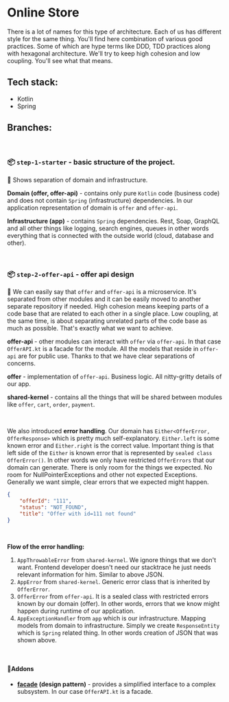 # Online Store 

There is a lot of names for this type of architecture. Each of us has different style for the same thing. You'll find here  combination of various good practices. Some of which are hype terms like DDD, TDD practices along with hexagonal architecture. We'll try to keep high cohesion and low coupling. You'll see what that means.

## Tech stack: 
- Kotlin
- Spring

## Branches:

<br>

### 📦 `step-1-starter` - basic structure of the project. 

📜 Shows separation of domain and infrastructure. 

**Domain (offer, offer-api)** - contains only pure `Kotlin` code (business code) and does not contain `Spring` (infrastructure) dependencies. In our application representation of domain is `offer` and `offer-api`.

**Infrastructure (app)** - contains `Spring` dependencies. Rest, Soap, GraphQL and all other things like logging, search engines, queues in other words everything that is connected with the outside world (cloud, database and other).

<br>

### 📦 `step-2-offer-api` - offer api design

📜 We can easily say that `offer` and `offer-api` is a microservice. It's separated from other modules and it can be easily moved to another separate repository if needed. High cohesion means keeping parts of a code base that are related to each other in a single place. Low coupling, at the same time, is about separating unrelated parts of the code base as much as possible. That's exactly what we want to achieve.

**offer-api** - other modules can interact with `offer` via `offer-api`. In that case `OfferAPI.kt` is a facade for the module. All the models that reside in `offer-api` are for public use. Thanks to that we have clear separations of concerns.

**offer** - implementation of `offer-api`. Business logic. All nitty-gritty details of our app.

**shared-kernel** - contains all the things that will be shared between modules like `offer`, `cart`, `order`, `payment`.

<br>

We also introduced **error handling**. Our domain has `Either<OfferError, OfferResponse>` which is pretty much self-explanatory. `Either.left` is some known error and `Either.right` is the correct value. Important thing is that left side of the `Either` is known error that is represented by `sealed class OfferError()`. In other words we only have restricted `OfferErrors` that our domain can generate. There is only room for the things we expected. No room for NullPointerExceptions and other not expected Exceptions. Generally we want simple, clear errors that we expected might happen. 

```json
{
    "offerId": "111",
    "status": "NOT_FOUND",
    "title": "Offer with id=111 not found"
}
```

<br>

**Flow of the error handling:**

1. `AppThrowableError` from `shared-kernel`. We ignore things that we don't want. Frontend developer doesn't need our stacktrace he just needs relevant information for him. Similar to above JSON.  
2. `AppError` from `shared-kernel`. Generic error class that is inherited by `OfferError`.
3. `OfferError` from `offer-api`. It is a sealed class with restricted errors known by our domain (offer). In other words, errors that we know might happen during runtime of our application.  
4. `AppExceptionHandler` from `app` which is our infrastructure. Mapping models from domain to infrastructure. Simply we create `ResponseEntity` which is `Spring` related thing. In other words creation of JSON that was shown above. 

<br>

#### 🧱Addons
- **[facade](https://github.com/iluwatar/java-design-patterns/tree/master/facade) (design pattern)** - provides a simplified interface to a complex subsystem. In our case `OfferAPI.kt` is a facade.


